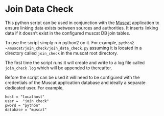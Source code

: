 # Join Data Check

This python script can be used in conjunction with the [Muscat](https://github.com/IntersectAustralia/muscat) 
application to ensure linking data exists between sources and authorities. It inserts linking data if it doesn’t exist 
in the configured muscat DB join tables.

To use the script simply run python2 on it. For example, `python2 ~/muscat/join_check/join_data_check.py` assuming it 
is located in a directory called `join_check` in the muscat root directory.

The first time the script runs it will create and write to a log file called `join_check.log` which will be appended 
to thereafter.

Before the script can be used it will need to be configured with the credentials of the Muscat application database
and ideally a separate dedicated user. For example,
```
host = "localhost"
user =  "join_check"
pword = "python"
database = "muscat"
``` 